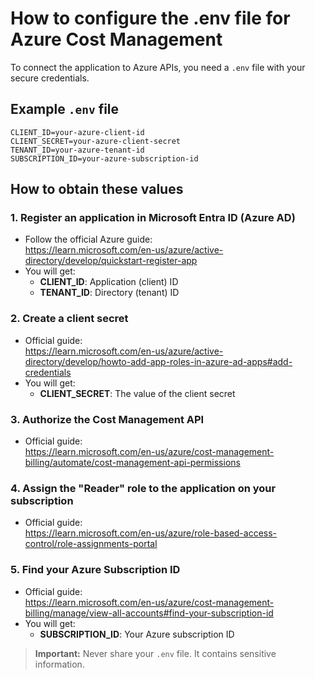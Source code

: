 # How to configure the .env file for Azure Cost Management

To connect the application to Azure APIs, you need a `.env` file with your secure credentials.

## Example `.env` file

```env
CLIENT_ID=your-azure-client-id
CLIENT_SECRET=your-azure-client-secret
TENANT_ID=your-azure-tenant-id
SUBSCRIPTION_ID=your-azure-subscription-id
```

## How to obtain these values

### 1. Register an application in Microsoft Entra ID (Azure AD)

- Follow the official Azure guide:  
  https://learn.microsoft.com/en-us/azure/active-directory/develop/quickstart-register-app
- You will get:
  - **CLIENT_ID**: Application (client) ID
  - **TENANT_ID**: Directory (tenant) ID

### 2. Create a client secret

- Official guide:  
  https://learn.microsoft.com/en-us/azure/active-directory/develop/howto-add-app-roles-in-azure-ad-apps#add-credentials
- You will get:
  - **CLIENT_SECRET**: The value of the client secret

### 3. Authorize the Cost Management API

- Official guide:  
  https://learn.microsoft.com/en-us/azure/cost-management-billing/automate/cost-management-api-permissions

### 4. Assign the "Reader" role to the application on your subscription

- Official guide:  
  https://learn.microsoft.com/en-us/azure/role-based-access-control/role-assignments-portal

### 5. Find your Azure Subscription ID

- Official guide:  
  https://learn.microsoft.com/en-us/azure/cost-management-billing/manage/view-all-accounts#find-your-subscription-id
- You will get:
  - **SUBSCRIPTION_ID**: Your Azure subscription ID

> **Important:**
> Never share your `.env` file. It contains sensitive information.
